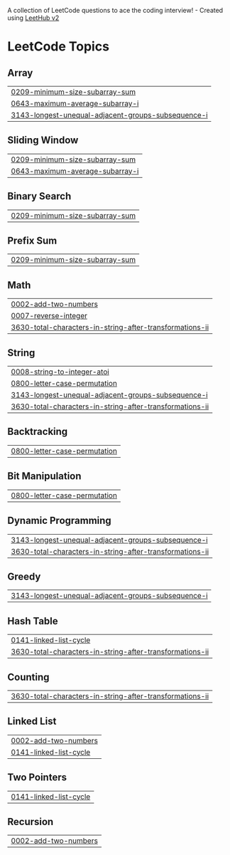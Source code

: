 A collection of LeetCode questions to ace the coding interview! - Created using [LeetHub v2](https://github.com/arunbhardwaj/LeetHub-2.0)
<!---LeetCode Topics Start-->
# LeetCode Topics
## Array
|  |
| ------- |
| [0209-minimum-size-subarray-sum](https://github.com/manishuser1234/Leetcode/tree/master/0209-minimum-size-subarray-sum) |
| [0643-maximum-average-subarray-i](https://github.com/manishuser1234/Leetcode/tree/master/0643-maximum-average-subarray-i) |
| [3143-longest-unequal-adjacent-groups-subsequence-i](https://github.com/manishuser1234/Leetcode/tree/master/3143-longest-unequal-adjacent-groups-subsequence-i) |
## Sliding Window
|  |
| ------- |
| [0209-minimum-size-subarray-sum](https://github.com/manishuser1234/Leetcode/tree/master/0209-minimum-size-subarray-sum) |
| [0643-maximum-average-subarray-i](https://github.com/manishuser1234/Leetcode/tree/master/0643-maximum-average-subarray-i) |
## Binary Search
|  |
| ------- |
| [0209-minimum-size-subarray-sum](https://github.com/manishuser1234/Leetcode/tree/master/0209-minimum-size-subarray-sum) |
## Prefix Sum
|  |
| ------- |
| [0209-minimum-size-subarray-sum](https://github.com/manishuser1234/Leetcode/tree/master/0209-minimum-size-subarray-sum) |
## Math
|  |
| ------- |
| [0002-add-two-numbers](https://github.com/manishuser1234/Leetcode/tree/master/0002-add-two-numbers) |
| [0007-reverse-integer](https://github.com/manishuser1234/Leetcode/tree/master/0007-reverse-integer) |
| [3630-total-characters-in-string-after-transformations-ii](https://github.com/manishuser1234/Leetcode/tree/master/3630-total-characters-in-string-after-transformations-ii) |
## String
|  |
| ------- |
| [0008-string-to-integer-atoi](https://github.com/manishuser1234/Leetcode/tree/master/0008-string-to-integer-atoi) |
| [0800-letter-case-permutation](https://github.com/manishuser1234/Leetcode/tree/master/0800-letter-case-permutation) |
| [3143-longest-unequal-adjacent-groups-subsequence-i](https://github.com/manishuser1234/Leetcode/tree/master/3143-longest-unequal-adjacent-groups-subsequence-i) |
| [3630-total-characters-in-string-after-transformations-ii](https://github.com/manishuser1234/Leetcode/tree/master/3630-total-characters-in-string-after-transformations-ii) |
## Backtracking
|  |
| ------- |
| [0800-letter-case-permutation](https://github.com/manishuser1234/Leetcode/tree/master/0800-letter-case-permutation) |
## Bit Manipulation
|  |
| ------- |
| [0800-letter-case-permutation](https://github.com/manishuser1234/Leetcode/tree/master/0800-letter-case-permutation) |
## Dynamic Programming
|  |
| ------- |
| [3143-longest-unequal-adjacent-groups-subsequence-i](https://github.com/manishuser1234/Leetcode/tree/master/3143-longest-unequal-adjacent-groups-subsequence-i) |
| [3630-total-characters-in-string-after-transformations-ii](https://github.com/manishuser1234/Leetcode/tree/master/3630-total-characters-in-string-after-transformations-ii) |
## Greedy
|  |
| ------- |
| [3143-longest-unequal-adjacent-groups-subsequence-i](https://github.com/manishuser1234/Leetcode/tree/master/3143-longest-unequal-adjacent-groups-subsequence-i) |
## Hash Table
|  |
| ------- |
| [0141-linked-list-cycle](https://github.com/manishuser1234/Leetcode/tree/master/0141-linked-list-cycle) |
| [3630-total-characters-in-string-after-transformations-ii](https://github.com/manishuser1234/Leetcode/tree/master/3630-total-characters-in-string-after-transformations-ii) |
## Counting
|  |
| ------- |
| [3630-total-characters-in-string-after-transformations-ii](https://github.com/manishuser1234/Leetcode/tree/master/3630-total-characters-in-string-after-transformations-ii) |
## Linked List
|  |
| ------- |
| [0002-add-two-numbers](https://github.com/manishuser1234/Leetcode/tree/master/0002-add-two-numbers) |
| [0141-linked-list-cycle](https://github.com/manishuser1234/Leetcode/tree/master/0141-linked-list-cycle) |
## Two Pointers
|  |
| ------- |
| [0141-linked-list-cycle](https://github.com/manishuser1234/Leetcode/tree/master/0141-linked-list-cycle) |
## Recursion
|  |
| ------- |
| [0002-add-two-numbers](https://github.com/manishuser1234/Leetcode/tree/master/0002-add-two-numbers) |
<!---LeetCode Topics End-->